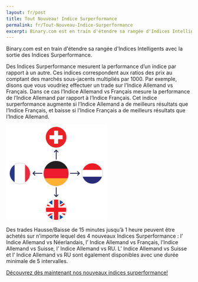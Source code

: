 ```yaml
---
layout: fr/post
title: Tout Nouveau! Indice Surperformance
permalink: fr/Tout-Nouveau-Indice-Surperformance
excerpt: Binary.com est en train d'étendre sa rangée d'Indices Intelligents avec la sortie des Indices Surperformance.
---
```


Binary.com est en train d'étendre sa rangée d'Indices Intelligents avec la sortie des Indices Surperformance.

Des Indices Surperformance mesurent la performance d’un indice par rapport à un autre. Ces indices correspondent aux ratios des prix au comptant des marchés sous-jacents multipliés par 1000. Par exemple, disons que vous voudriez effectuer un trade sur l’Indice Allemand vs Français. Dans ce cas l’Indice Allemand vs Français mesure la performance de l’Indice Allemand par rapport à l’Indice Français. Cet indice surperformance augmente si l’Indice Allemand a de meilleurs résultats que l’Indice Français, et baisse si l’Indice Français a de meilleurs résultats que l’Indice Allemand.

![](/post_images/Out-Performance.png)

Des trades Hausse/Baisse de 15 minutes jusqu’à 1 heure peuvent être achetés sur n’importe lequel des 4 nouveaux Indices Surperformance : l’ Indice Allemand vs Néerlandais, l’ Indice Allemand vs Français, l’Indice Allemand vs Suisse, l’ Indice Allemand vs RU. L’ Indice Allemand vs Suisse et l’ Indice Allemand vs RU sont également disponibles avec une durée minimale de 5 intervalles.

[Découvrez dès maintenant nos nouveaux indices surperformance!](https://www.binary.com/c/trade.cgi?market=smarties&time=15m&form_name=risefall&expiry_&amount_&H=S0P&currency=USD&underlying_symbol=OPIDAXAEX&amount=100&date_&&l=FR&utm_medium=social&utm_source=blog&utm_content=whatsnew)

